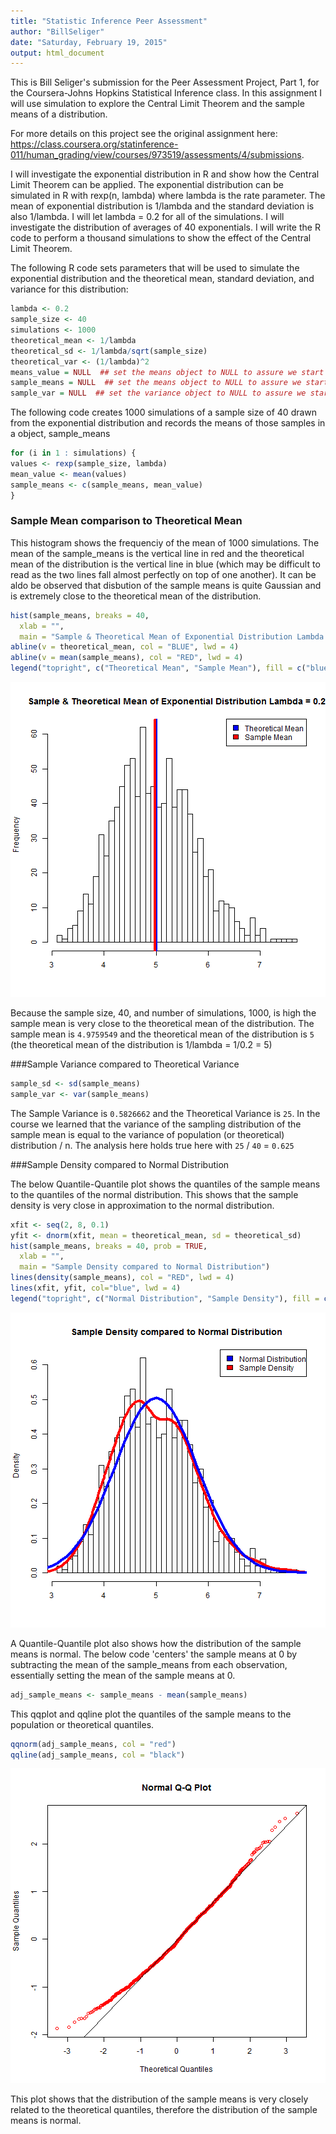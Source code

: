 ```yaml
---
title: "Statistic Inference Peer Assessment"
author: "BillSeliger"
date: "Saturday, February 19, 2015"
output: html_document
---
```



This is Bill Seliger's submission for the Peer Assessment Project, Part 1, for the Coursera-Johns Hopkins Statistical Inference class. In this assignment I will use simulation to explore the Central Limit Theorem and the sample means of a distribution.

For more details on this project see the original assignment here:
 <https://class.coursera.org/statinference-011/human_grading/view/courses/973519/assessments/4/submissions>.

I will investigate the exponential distribution in R and show how the Central Limit Theorem can be applied. The exponential distribution can be simulated in R with rexp(n, lambda) where lambda is the rate parameter. The mean of exponential distribution is 1/lambda and the standard deviation is also 1/lambda. I will let lambda = 0.2 for all of the simulations. I will investigate the distribution of averages of 40 exponentials. I will write the R code to perform a thousand simulations to show the effect of the Central Limit Theorem.

The following R code sets parameters that will be used to simulate the exponential distribution and the theoretical mean, standard deviation, and variance for this distribution:

```r
lambda <- 0.2
sample_size <- 40
simulations <- 1000
theoretical_mean <- 1/lambda
theoretical_sd <- 1/lambda/sqrt(sample_size)
theoretical_var <- (1/lambda)^2
means_value = NULL  ## set the means object to NULL to assure we start with a clean slate
sample_means = NULL  ## set the means object to NULL to assure we start with a clean slate
sample_var = NULL  ## set the variance object to NULL to assure we start with a clean slate
```

The following code creates 1000 simulations of a sample size of 40 drawn from the exponential distribution and records the means of those samples in a object, sample_means

```r
for (i in 1 : simulations) {
values <- rexp(sample_size, lambda)
mean_value <- mean(values)
sample_means <- c(sample_means, mean_value)
}
```


### Sample Mean comparison to Theoretical Mean

This histogram shows the frequenciy of the mean of 1000 simulations.  The mean of the sample_means is the vertical line in red and the theoretical mean of the distribution is the vertical line in blue (which may be difficult to read as the two lines fall almost perfectly on top of one another).  It can be aldo be observed that disbution of the sample means is quite Gaussian and is extremely close to the theoretical mean of the distribution.

```r
hist(sample_means, breaks = 40,
  xlab = "",
  main = "Sample & Theoretical Mean of Exponential Distribution Lambda = 0.2")
abline(v = theoretical_mean, col = "BLUE", lwd = 4)
abline(v = mean(sample_means), col = "RED", lwd = 4)
legend("topright", c("Theoretical Mean", "Sample Mean"), fill = c("blue","red"))
```

![plot of chunk unnamed-chunk-3](figure/unnamed-chunk-3-1.png) 


Because the sample size, 40, and number of simulations, 1000, is high the sample mean is very close to the theoretical mean of the distribution.  The sample mean is ``4.9759549`` and the theoretical mean of the distribution is ``5`` (the theoretical mean of the distribution is 1/lambda = 1/0.2 = 5)

###Sample Variance compared to Theoretical Variance


```r
sample_sd <- sd(sample_means)
sample_var <- var(sample_means)
```

The Sample Variance is ``0.5826662`` and the Theoretical Variance is ``25``.  In the course we learned that the variance of the sampling distribution of the sample mean is equal to the variance of population (or theoretical) distribution / n.  The analysis here holds true here with ``25`` / ``40`` = ``0.625``


###Sample Density compared to Normal Distribution

The below Quantile-Quantile plot shows the quantiles of the sample means to the quantiles of the normal distribution.  This shows that the sample density is very close in approximation to the normal distribution.  

```r
xfit <- seq(2, 8, 0.1)
yfit <- dnorm(xfit, mean = theoretical_mean, sd = theoretical_sd)
hist(sample_means, breaks = 40, prob = TRUE,
  xlab = "",
  main = "Sample Density compared to Normal Distribution")
lines(density(sample_means), col = "RED", lwd = 4)
lines(xfit, yfit, col="blue", lwd = 4)
legend("topright", c("Normal Distribution", "Sample Density"), fill = c("blue","red"))
```

![plot of chunk unnamed-chunk-5](figure/unnamed-chunk-5-1.png) 


A Quantile-Quantile plot also shows how the distribution of the sample means is normal.  The below code 'centers' the sample means at 0 by subtracting the mean of the sample_means from each observation, essentially setting the mean of the sample means at 0.

```r
adj_sample_means <- sample_means - mean(sample_means)
```


This qqplot and qqline plot the quantiles of the sample means to the population or theoretical quantiles.  

```r
qqnorm(adj_sample_means, col = "red")
qqline(adj_sample_means, col = "black")
```

![plot of chunk unnamed-chunk-7](figure/unnamed-chunk-7-1.png) 


This plot shows that the distribution of the sample means is very closely related to the theoretical quantiles, therefore the distribution of the sample means is normal.  






